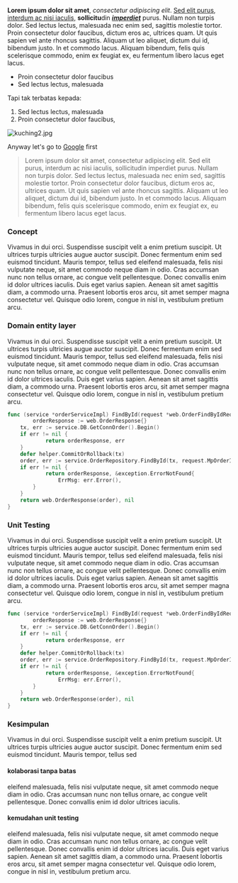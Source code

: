**Lorem ipsum dolor sit amet**, _consectetur adipiscing elit_. <u>Sed elit purus, interdum ac nisi iaculis,</u> **sollicitu**din **<u>_imperdiet_</u>** purus. Nullam non turpis dolor. Sed lectus lectus, malesuada nec enim sed, sagittis molestie tortor. Proin consectetur dolor faucibus, dictum eros ac, ultrices quam. Ut quis sapien vel ante rhoncus sagittis. Aliquam ut leo aliquet, dictum dui id, bibendum justo. In et commodo lacus. Aliquam bibendum, felis quis scelerisque commodo, enim ex feugiat ex, eu fermentum libero lacus eget lacus.

- Proin consectetur dolor faucibus
- Sed lectus lectus, malesuada

Tapi tak terbatas kepada:

1. Sed lectus lectus, malesuada
2. Proin consectetur dolor faucibus,

![kuching2.jpg](/uploads/kuching2_62041e0d01.jpg)

Anyway let's go to [Google](http://www.google.com) first

> Lorem ipsum dolor sit amet, consectetur adipiscing elit. Sed elit purus, interdum ac nisi iaculis, sollicitudin imperdiet purus. Nullam non turpis dolor. Sed lectus lectus, malesuada nec enim sed, sagittis molestie tortor. Proin consectetur dolor faucibus, dictum eros ac, ultrices quam. Ut quis sapien vel ante rhoncus sagittis. Aliquam ut leo aliquet, dictum dui id, bibendum justo. In et commodo lacus. Aliquam bibendum, felis quis scelerisque commodo, enim ex feugiat ex, eu fermentum libero lacus eget lacus.

### Concept

Vivamus in dui orci. Suspendisse suscipit velit a enim pretium suscipit. Ut ultrices turpis ultricies augue auctor suscipit. Donec fermentum enim sed euismod tincidunt. Mauris tempor, tellus sed eleifend malesuada, felis nisi vulputate neque, sit amet commodo neque diam in odio. Cras accumsan nunc non tellus ornare, ac congue velit pellentesque. Donec convallis enim id dolor ultrices iaculis. Duis eget varius sapien. Aenean sit amet sagittis diam, a commodo urna. Praesent lobortis eros arcu, sit amet semper magna consectetur vel. Quisque odio lorem, congue in nisl in, vestibulum pretium arcu.

### Domain entity layer

Vivamus in dui orci. Suspendisse suscipit velit a enim pretium suscipit. Ut ultrices turpis ultricies augue auctor suscipit. Donec fermentum enim sed euismod tincidunt. Mauris tempor, tellus sed eleifend malesuada, felis nisi vulputate neque, sit amet commodo neque diam in odio. Cras accumsan nunc non tellus ornare, ac congue velit pellentesque. Donec convallis enim id dolor ultrices iaculis. Duis eget varius sapien. Aenean sit amet sagittis diam, a commodo urna. Praesent lobortis eros arcu, sit amet semper magna consectetur vel. Quisque odio lorem, congue in nisl in, vestibulum pretium arcu.

```go
func (service *orderServiceImpl) FindById(request *web.OrderFindByIdRequest) (web.OrderResponse, error) {
        orderResponse := web.OrderResponse{}
    tx, err := service.DB.GetConnOrder().Begin()
    if err != nil {
            return orderResponse, err
    }
    defer helper.CommitOrRollback(tx)
    order, err := service.OrderRepository.FindById(tx, request.MpOrderId)
    if err != nil {
            return orderResponse, &exception.ErrorNotFound{
                ErrMsg: err.Error(),
        }
    }
    return web.OrderResponse(order), nil
}
```

### Unit Testing

Vivamus in dui orci. Suspendisse suscipit velit a enim pretium suscipit. Ut ultrices turpis ultricies augue auctor suscipit. Donec fermentum enim sed euismod tincidunt. Mauris tempor, tellus sed eleifend malesuada, felis nisi vulputate neque, sit amet commodo neque diam in odio. Cras accumsan nunc non tellus ornare, ac congue velit pellentesque. Donec convallis enim id dolor ultrices iaculis. Duis eget varius sapien. Aenean sit amet sagittis diam, a commodo urna. Praesent lobortis eros arcu, sit amet semper magna consectetur vel. Quisque odio lorem, congue in nisl in, vestibulum pretium arcu.

```go
func (service *orderServiceImpl) FindById(request *web.OrderFindByIdRequest) (web.OrderResponse, error) {
        orderResponse := web.OrderResponse{}
    tx, err := service.DB.GetConnOrder().Begin()
    if err != nil {
            return orderResponse, err
    }
    defer helper.CommitOrRollback(tx)
    order, err := service.OrderRepository.FindById(tx, request.MpOrderId)
    if err != nil {
            return orderResponse, &exception.ErrorNotFound{
                ErrMsg: err.Error(),
        }
    }
    return web.OrderResponse(order), nil
}
```

### Kesimpulan

Vivamus in dui orci. Suspendisse suscipit velit a enim pretium suscipit. Ut ultrices turpis ultricies augue auctor suscipit. Donec fermentum enim sed euismod tincidunt. Mauris tempor, tellus sed

#### kolaborasi tanpa batas

eleifend malesuada, felis nisi vulputate neque, sit amet commodo neque diam in odio. Cras accumsan nunc non tellus ornare, ac congue velit pellentesque. Donec convallis enim id dolor ultrices iaculis.

#### kemudahan unit testing

eleifend malesuada, felis nisi vulputate neque, sit amet commodo neque diam in odio. Cras accumsan nunc non tellus ornare, ac congue velit pellentesque. Donec convallis enim id dolor ultrices iaculis. Duis eget varius sapien. Aenean sit amet sagittis diam, a commodo urna. Praesent lobortis eros arcu, sit amet semper magna consectetur vel. Quisque odio lorem, congue in nisl in, vestibulum pretium arcu.
